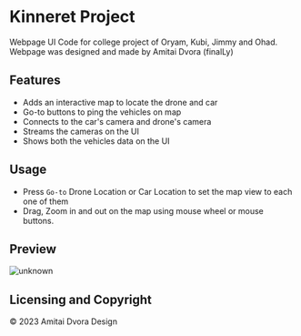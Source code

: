 # Kinneret Project
Webpage UI Code for college project of Oryam, Kubi, Jimmy and Ohad.
Webpage was designed and made by Amitai Dvora (finalLy)

## **Features**
- Adds an interactive map to locate the drone and car
- Go-to buttons to ping the vehicles on map
- Connects to the car's camera and drone's camera
- Streams the cameras on the UI
- Shows both the vehicles data on the UI

## **Usage**
- Press `Go-to` Drone Location or Car Location to set the map view to each one of them
- Drag, Zoom in and out on the map using mouse wheel or mouse buttons.

## **Preview**

![unknown](https://i.imgur.com/4PVNbR4.png)

## **Licensing and Copyright**

© 2023 Amitai Dvora Design
